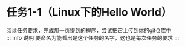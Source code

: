 # 任务1-1（Linux下的Hello World）
阅读[任务要求](/algorithm/tasks/)，完成那一页提到的程序，尝试把它上传到你的git仓库中  
::: info 说明
要命名为能看出是这个任务的名字，这也是每次任务的要求
:::
